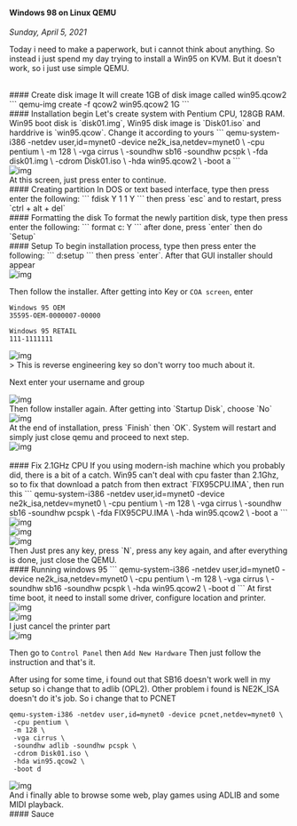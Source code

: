 #### Windows 98 on Linux QEMU
_Sunday, April 5, 2021_

Today i need to make a paperwork, but i cannot think about anything. So instead i just 
spend my day trying to install a Win95 on KVM. But it doesn't work, so i just use simple 
QEMU.

<br>
#### Create disk image
It will create 1GB of disk image called win95.qcow2
```
qemu-img create -f qcow2 win95.qcow2 1G
```

<br>
#### Installation begin
Let's create system with Pentium CPU, 128GB RAM. Win95 boot disk is `disk01.img`, 
Win95 disk image is `Disk01.iso` and harddrive is `win95.qcow`. Change it according to yours
```
qemu-system-i386 -netdev user,id=mynet0 -device ne2k_isa,netdev=mynet0 \
 -cpu pentium \
 -m 128 \
 -vga cirrus \
 -soundhw sb16 -soundhw pcspk \
 -fda disk01.img \
 -cdrom Disk01.iso \
 -hda win95.qcow2 \
 -boot a 
```
<div class="row">
	<div class="col-sm-3"></div>
	<div class="col-sm-6">
		<div class="img-thumbnail">
			<img class="img-fluid" src="./posts/2021-04-05-windows-95-on-linux-qemu/1.png" alt="img">
		</div>
	</div>
	<div class="col-sm-3"></div>
</div>
At this screen, just press enter to continue.

<br>
#### Creating partition
In DOS or text based interface, type then press enter the following:
```
fdisk
Y
1
1
Y
```
then press `esc` and to restart, press `ctrl + alt + del` 

<br>
#### Formatting the disk
To format the newly partition disk, type then press enter the following:
```
format c:
Y
```
after done, press `enter` then do `Setup`

<br>
#### Setup
To begin installation process, type then press enter the following:
```
d:setup
```
then press `enter`. After that GUI installer should appear

<div class="row">
	<div class="col-sm-3"></div>
	<div class="col-sm-6">
		<div class="img-thumbnail">
			<img class="img-fluid" src="./posts/2021-04-05-windows-95-on-linux-qemu/2.png" alt="img">
		</div>
	</div>
	<div class="col-sm-3"></div>
</div>

Then follow the installer. After getting into Key or `COA screen`, enter
```
Windows 95 OEM
35595-OEM-0000007-00000

Windows 95 RETAIL
111-1111111
```

<div class="row">
	<div class="col-sm-3"></div>
	<div class="col-sm-6">
		<div class="img-thumbnail">
			<img class="img-fluid" src="./posts/2021-04-05-windows-95-on-linux-qemu/3.png" alt="img">
		</div>
	</div>
	<div class="col-sm-3"></div>
</div>
> This is reverse engineering key so don't worry too much about it. 

Next enter your username and group

<div class="row">
	<div class="col-sm-3"></div>
	<div class="col-sm-6">
		<div class="img-thumbnail">
			<img class="img-fluid" src="./posts/2021-04-05-windows-95-on-linux-qemu/4.png" alt="img">
		</div>
	</div>
	<div class="col-sm-3"></div>
</div>
Then follow installer again. After getting into `Startup Disk`, choose `No`

<div class="row">
	<div class="col-sm-3"></div>
	<div class="col-sm-6">
		<div class="img-thumbnail">
			<img class="img-fluid" src="./posts/2021-04-05-windows-95-on-linux-qemu/5.png" alt="img">
		</div>
	</div>
	<div class="col-sm-3"></div>
</div>
At the end of installation, press `Finish` then `OK`. System will restart 
and simply just close qemu and proceed to next step.
<div class="row">
	<div class="col-sm-3"></div>
	<div class="col-sm-6">
		<div class="img-thumbnail">
			<img class="img-fluid" src="./posts/2021-04-05-windows-95-on-linux-qemu/6.png" alt="img">
		</div>
	</div>
	<div class="col-sm-3"></div>
</div>

<br>
#### Fix 2.1GHz CPU
If you using modern-ish machine which you probably did, there is a bit of a catch. Win95 can't 
deal with cpu faster than 2.1Ghz, so to fix that download a patch from
<https://msfn.org/board/topic/141402-windows-95-21ghz-cpu-limit-broken/>
then extract `FIX95CPU.IMA`, then run this
```
qemu-system-i386 -netdev user,id=mynet0 -device ne2k_isa,netdev=mynet0 \
 -cpu pentium \
 -m 128 \
 -vga cirrus \
 -soundhw sb16 -soundhw pcspk \
 -fda FIX95CPU.IMA \
 -hda win95.qcow2 \
 -boot a 
```
<div class="row">
	<div class="col-sm-3"></div>
	<div class="col-sm-6">
		<div class="img-thumbnail">
			<img class="img-fluid" src="./posts/2021-04-05-windows-95-on-linux-qemu/7.png" alt="img">
		</div>
	</div>
	<div class="col-sm-3"></div>
</div>
<div class="row">
	<div class="col-sm-3"></div>
	<div class="col-sm-6">
		<div class="img-thumbnail">
			<img class="img-fluid" src="./posts/2021-04-05-windows-95-on-linux-qemu/8.png" alt="img">
		</div>
	</div>
	<div class="col-sm-3"></div>
</div>
<div class="row">
	<div class="col-sm-3"></div>
	<div class="col-sm-6">
		<div class="img-thumbnail">
			<img class="img-fluid" src="./posts/2021-04-05-windows-95-on-linux-qemu/9.png" alt="img">
		</div>
	</div>
	<div class="col-sm-3"></div>
</div>
Then Just pres any key, press `N`, press any key again, and after everything is done, 
just close the QEMU.

<br>
#### Running windows 95
```
qemu-system-i386 -netdev user,id=mynet0 -device ne2k_isa,netdev=mynet0 \
 -cpu pentium \
 -m 128 \
 -vga cirrus \
 -soundhw sb16 -soundhw pcspk \
 -hda win95.qcow2 \
 -boot d
```
At first time boot, it need to install some driver, configure location and printer.
<div class="row">
	<div class="col-sm-3"></div>
	<div class="col-sm-6">
		<div class="img-thumbnail">
			<img class="img-fluid" src="./posts/2021-04-05-windows-95-on-linux-qemu/10.png" alt="img">
		</div>
	</div>
	<div class="col-sm-3"></div>
</div>
<div class="row">
	<div class="col-sm-3"></div>
	<div class="col-sm-6">
		<div class="img-thumbnail">
			<img class="img-fluid" src="./posts/2021-04-05-windows-95-on-linux-qemu/11.png" alt="img">
		</div>
	</div>
	<div class="col-sm-3"></div>
</div>
I just cancel the printer part

<div class="row">
	<div class="col-sm-3"></div>
	<div class="col-sm-6">
		<div class="img-thumbnail">
			<img class="img-fluid" src="./posts/2021-04-05-windows-95-on-linux-qemu/12.png" alt="img">
		</div>
	</div>
	<div class="col-sm-3"></div>
</div>

Then go to `Control Panel` then `Add New Hardware` Then just follow the instruction and that's it.

After using for some time, i found out that SB16 doesn't work well in my setup so i change that 
to adlib (OPL2). Other problem i found is NE2K_ISA doesn't do it's job. So i change that to PCNET
```
qemu-system-i386 -netdev user,id=mynet0 -device pcnet,netdev=mynet0 \
 -cpu pentium \
 -m 128 \
 -vga cirrus \
 -soundhw adlib -soundhw pcspk \
 -cdrom Disk01.iso \
 -hda win95.qcow2 \
 -boot d
```
<div class="row">
	<div class="col-sm-3"></div>
	<div class="col-sm-6">
		<div class="img-thumbnail">
			<img class="img-fluid" src="./posts/2021-04-05-windows-95-on-linux-qemu/13.png" alt="img">
		</div>
	</div>
	<div class="col-sm-3"></div>
</div>
And i finally able to browse some web, play games using ADLIB and some MIDI playback.

<br>
#### Sauce
<https://wiki.qemu.org/Documentation/GuestOperatingSystems/Windows95>